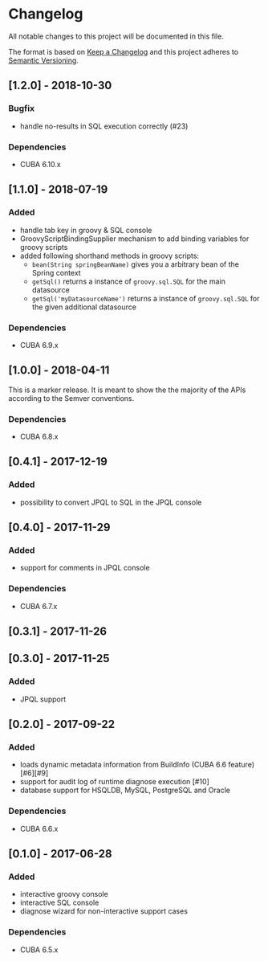# Changelog
All notable changes to this project will be documented in this file.

The format is based on [Keep a Changelog](http://keepachangelog.com/en/1.0.0/)
and this project adheres to [Semantic Versioning](http://semver.org/spec/v2.0.0.html).


## [1.2.0] - 2018-10-30

### Bugfix
- handle no-results in SQL execution correctly (#23)
      
### Dependencies
- CUBA 6.10.x

## [1.1.0] - 2018-07-19

### Added

- handle tab key in groovy & SQL console
- GroovyScriptBindingSupplier mechanism to add binding variables for groovy scripts
- added following shorthand methods in groovy scripts:
  - `bean(String springBeanName)` gives you a arbitrary bean of the Spring context
  - `getSql()` returns a instance of `groovy.sql.SQL` for the main datasource
  - `getSql('myDatasourceName')` returns a instance of `groovy.sql.SQL` for the given additional datasource
      

### Dependencies
- CUBA 6.9.x


## [1.0.0] - 2018-04-11

This is a marker release. It is meant to show the the majority of the APIs according to the Semver conventions.

### Dependencies
- CUBA 6.8.x

## [0.4.1] - 2017-12-19

### Added
- possibility to convert JPQL to SQL in the JPQL console

## [0.4.0] - 2017-11-29

### Added
- support for comments in JPQL console

### Dependencies
- CUBA 6.7.x

## [0.3.1] - 2017-11-26


## [0.3.0] - 2017-11-25

### Added
- JPQL support

## [0.2.0] - 2017-09-22

### Added
- loads dynamic metadata information from BuildInfo (CUBA 6.6 feature) [#6][#9]
- support for audit log of runtime diagnose execution [#10]
- database support for HSQLDB, MySQL, PostgreSQL and Oracle

### Dependencies
- CUBA 6.6.x

## [0.1.0] - 2017-06-28

### Added
- interactive groovy console
- interactive SQL console
- diagnose wizard for non-interactive support cases


### Dependencies
- CUBA 6.5.x

